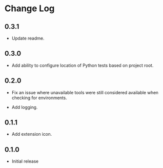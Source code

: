 # Change Log

## 0.3.1

* Update readme.

## 0.3.0

* Add ability to configure location of Python tests based on project root.

## 0.2.0

* Fix an issue where unavailable tools were still considered available when checking for environments.

* Add logging.

## 0.1.1

* Add extension icon.

## 0.1.0

* Initial release

